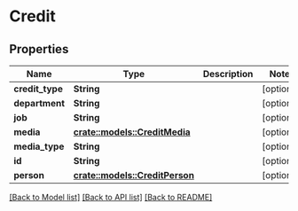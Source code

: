 # Credit

## Properties

Name | Type | Description | Notes
------------ | ------------- | ------------- | -------------
**credit_type** | **String** |  | [optional] 
**department** | **String** |  | [optional] 
**job** | **String** |  | [optional] 
**media** | [**crate::models::CreditMedia**](credit_media.md) |  | [optional] 
**media_type** | **String** |  | [optional] 
**id** | **String** |  | [optional] 
**person** | [**crate::models::CreditPerson**](credit_person.md) |  | [optional] 

[[Back to Model list]](../README.md#documentation-for-models) [[Back to API list]](../README.md#documentation-for-api-endpoints) [[Back to README]](../README.md)


